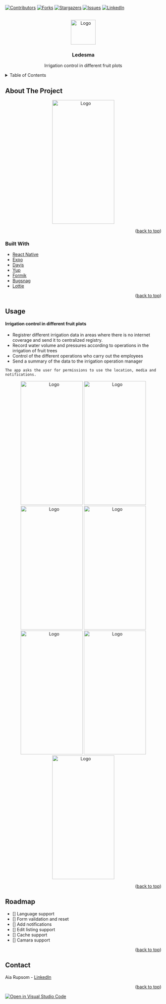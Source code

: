 <div id="top"></div>

[![Contributors][contributors-shield]][contributors-url]
[![Forks][forks-shield]][forks-url]
[![Stargazers][stars-shield]][stars-url]
[![Issues][issues-shield]][issues-url]
[![LinkedIn][linkedin-shield]][linkedin-url]

<!-- PROJECT LOGO -->
<br />
<div align="center">
  <a href="https://github.com/AiaRup/ledesma">
    <img src="https://user-images.githubusercontent.com/35365209/139709614-5a99959a-d6cc-44f8-85d0-70f610c70fc3.png" alt="Logo" width="80" height="80">
  </a>

<h3 align="center">Ledesma</h3>

  <p align="center">
    Irrigation control in different fruit plots
  <br />
</div>

<!-- TABLE OF CONTENTS -->
<details>
  <summary>Table of Contents</summary>
  <ol>
    <li>
      <a href="#about-the-project">About The Project</a>
      <ul>
        <li><a href="#built-with">Built With</a></li>
      </ul>
    </li>
    <li><a href="#usage">Screenshots</a></li>
    <li><a href="#roadmap">Roadmap</a></li>
    <li><a href="#contact">Contact</a></li>
  </ol>
</details>

<!-- ABOUT THE PROJECT -->

## About The Project

<div align="center">
    <img src="https://user-images.githubusercontent.com/35365209/139708369-33791d3c-9243-459d-90bb-d409098c150f.png" alt="Logo" width="200" height="400">
</div>
<p align="right">(<a href="#top">back to top</a>)</p>

### Built With

- [React Native](https://reactnative.dev/)
- [Expo](https://expo.dev/)
- [Dayjs](https://day.js.org/)
- [Yup](https://github.com/jquense/yup)
- [Formik](https://formik.org/)
- [Bugsnag](https://www.bugsnag.com/)
- [Lottie](https://lottiefiles.com/)

<p align="right">(<a href="#top">back to top</a>)</p>

<!-- USAGE EXAMPLES -->

## Usage

#### Irrigation control in different fruit plots

- Registrer different irrigation data in areas where there is no internet coverage and send it to centralized registry.
- Record water volume and pressures according to operations in the irrigation of fruit trees
- Control of the different operations who carry out the employees
- Send a summary of the data to the irrigation operation manager

```
The app asks the user for permissions to use the location, media and notifications.
```

<div align="center">
    <img src="https://user-images.githubusercontent.com/35365209/139708377-b11a9dec-84be-4b83-8926-c19ac769f1e0.png" alt="Logo" width="200" height="400">
    <img src="https://user-images.githubusercontent.com/35365209/139708366-781cd136-9063-4cc9-ad44-27cc13a0f465.png" alt="Logo" width="200" height="400">
    <img src="https://user-images.githubusercontent.com/35365209/139708368-ae594470-4ace-44f4-8e8c-f99d8914d5f6.png" alt="Logo" width="200" height="400">
    <img src="https://user-images.githubusercontent.com/35365209/139708381-0f3401b4-01b3-40cd-b732-675bd1b84a97.png" alt="Logo" width="200" height="400">
    <img src="https://user-images.githubusercontent.com/35365209/139708382-9e3525d0-ed47-4c55-923e-4999dc514650.png" alt="Logo" width="200" height="400">
    <img src="https://user-images.githubusercontent.com/35365209/139708384-b1dfaddf-239e-45d3-ac2d-54363ca7db97.png" alt="Logo" width="200" height="400">
    <img src="https://user-images.githubusercontent.com/35365209/139708357-6bf79ffa-cd5e-4026-b0da-5abe6d32d605.png" alt="Logo" width="200" height="400">
</div>

<p align="right">(<a href="#top">back to top</a>)</p>

<!-- ROADMAP -->

## Roadmap

- [] Language support
- [] Form validation and reset
- [] Add notifications
- [] Edit listing support
- [] Cache support
- [] Camara support

<p align="right">(<a href="#top">back to top</a>)</p>

<!-- CONTACT -->

## Contact

Aia Rupsom - [LinkedIn](https://www.linkedin.com/in/aia-rupsom)

<p align="right">(<a href="#top">back to top</a>)</p>

<!-- MARKDOWN LINKS & IMAGES -->
<!-- https://www.markdownguide.org/basic-syntax/#reference-style-links -->

[contributors-shield]: https://img.shields.io/github/contributors/AiaRup/ledesma.svg?style=for-the-badge
[contributors-url]: https://github.com/AiaRup/ledesma/graphs/contributors
[forks-shield]: https://img.shields.io/github/forks/AiaRup/ledesma.svg?style=for-the-badge
[forks-url]: https://github.com/AiaRup/ledesma/network/members
[stars-shield]: https://img.shields.io/github/stars/AiaRup/ledesma.svg?style=for-the-badge
[stars-url]: https://github.com/AiaRup/ledesma/stargazers
[issues-shield]: https://img.shields.io/github/issues/AiaRup/ledesma.svg?style=for-the-badge
[issues-url]: https://github.com/AiaRup/ledesma/issues
[linkedin-shield]: https://img.shields.io/badge/-LinkedIn-black.svg?style=for-the-badge&logo=linkedin&colorB=555
[linkedin-url]: https://www.linkedin.com/in/aia-rupsom/

[![Open in Visual Studio Code](https://open.vscode.dev/badges/open-in-vscode.svg)](https://open.vscode.dev/AiaRup/ledesma)
